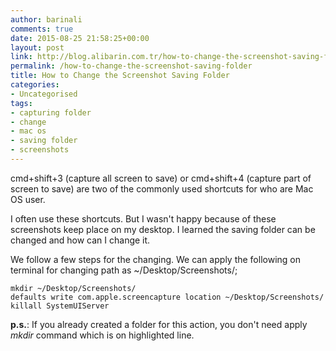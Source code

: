 ```yaml
---
author: barinali
comments: true
date: 2015-08-25 21:58:25+00:00
layout: post
link: http://blog.alibarin.com.tr/how-to-change-the-screenshot-saving-folder/
permalink: /how-to-change-the-screenshot-saving-folder
title: How to Change the Screenshot Saving Folder
categories:
- Uncategorised
tags:
- capturing folder
- change
- mac os
- saving folder
- screenshots
---
```


cmd+shift+3 (capture all screen to save) or cmd+shift+4 (capture part of screen to save) are two of the commonly used shortcuts for who are Mac OS user.

I often use these shortcuts. But I wasn't happy because of these screenshots keep place on my desktop. I learned the saving folder can be changed and how can I change it.

We follow a few steps for the changing. We can apply the following on terminal for changing path as ~/Desktop/Screenshots/;


    mkdir ~/Desktop/Screenshots/
    defaults write com.apple.screencapture location ~/Desktop/Screenshots/
    killall SystemUIServer


**p.s.**: If you already created a folder for this action, you don't need apply _mkdir_ command which is on highlighted line.
